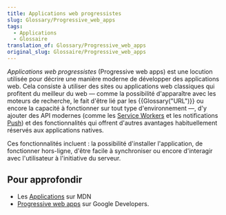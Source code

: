 ```yaml
---
title: Applications web progressistes
slug: Glossary/Progressive_web_apps
tags:
  - Applications
  - Glossaire
translation_of: Glossary/Progressive_web_apps
original_slug: Glossaire/Progressive_web_apps
---
```

_Applications web progressistes_ (Progressive web apps) est une locution utilisée pour décrire une manière moderne de développer des applications web. Cela consiste à utiliser des sites ou applications web classiques qui profitent du meilleur du web — comme la possibilité d'apparaître avec les moteurs de recherche, le fait d'être lié par les {{Glossary("URL")}} ou encore la capacité à fonctionner sur tout type d'environnement —, d'y ajouter des API modernes (comme les [Service Workers](/fr/docs/Web/API/Service_Worker_API) et les notifications [Push](/fr/docs/Web/API/Push_API)) et des fonctionnalités qui offrent d'autres avantages habituellement réservés aux applications natives.

Ces fonctionnalités incluent : la possibilité d'installer l'application, de fonctionner hors-ligne, d'être facile à synchroniser ou encore d'interagir avec l'utilisateur à l'initiative du serveur.

## Pour approfondir

- Les [Applications](/fr/Apps) sur MDN
- [Progressive web apps](https://developers.google.com/web/progressive-web-apps) sur Google Developers.
